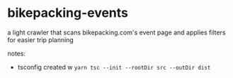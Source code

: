 # bikepacking-events

a light crawler that scans bikepacking.com's event page and applies filters for easier trip planning

notes:

- tsconfig created w `yarn tsc --init --rootDir src --outDir dist`
